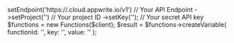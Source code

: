 <?php

use Appwrite\Client;
use Appwrite\Services\Functions;

$client = (new Client())
    ->setEndpoint('https://<REGION>.cloud.appwrite.io/v1') // Your API Endpoint
    ->setProject('<YOUR_PROJECT_ID>') // Your project ID
    ->setKey('<YOUR_API_KEY>'); // Your secret API key

$functions = new Functions($client);

$result = $functions->createVariable(
    functionId: '<FUNCTION_ID>',
    key: '<KEY>',
    value: '<VALUE>'
);